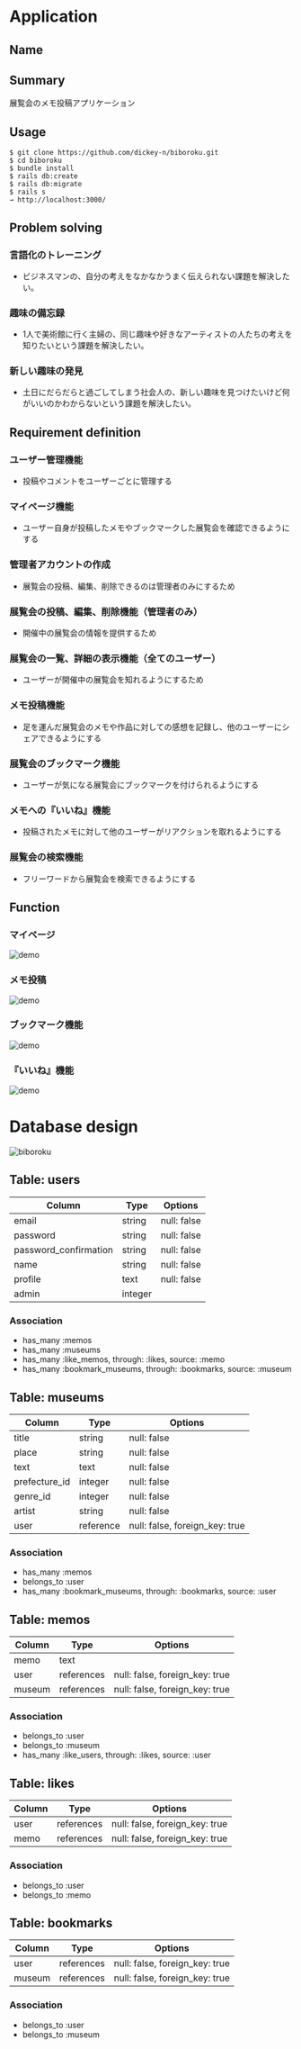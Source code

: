 # Application


## Name

[BiBoRoku]:(https://biboroku.herokuapp.com/)


## Summary

展覧会のメモ投稿アプリケーション


## Usage

```
$ git clone https://github.com/dickey-n/biboroku.git
$ cd biboroku
$ bundle install
$ rails db:create
$ rails db:migrate
$ rails s
→ http://localhost:3000/
```


## Problem solving

### **言語化のトレーニング**
- ビジネスマンの、自分の考えをなかなかうまく伝えられない課題を解決したい。
### **趣味の備忘録**
- 1人で美術館に行く主婦の、同じ趣味や好きなアーティストの人たちの考えを知りたいという課題を解決したい。
### **新しい趣味の発見**
- 土日にだらだらと過ごしてしまう社会人の、新しい趣味を見つけたいけど何がいいのかわからないという課題を解決したい。

## Requirement definition

### ユーザー管理機能
- 投稿やコメントをユーザーごとに管理する

### マイページ機能
- ユーザー自身が投稿したメモやブックマークした展覧会を確認できるようにする

### 管理者アカウントの作成
- 展覧会の投稿、編集、削除できるのは管理者のみにするため

### 展覧会の投稿、編集、削除機能（管理者のみ）
- 開催中の展覧会の情報を提供するため

### 展覧会の一覧、詳細の表示機能（全てのユーザー）
- ユーザーが開催中の展覧会を知れるようにするため

### メモ投稿機能
- 足を運んだ展覧会のメモや作品に対しての感想を記録し、他のユーザーにシェアできるようにする

### 展覧会のブックマーク機能
- ユーザーが気になる展覧会にブックマークを付けられるようにする

### メモへの『いいね』機能
- 投稿されたメモに対して他のユーザーがリアクションを取れるようにする

### 展覧会の検索機能
- フリーワードから展覧会を検索できるようにする


## Function

### マイページ
![demo](https://i.gyazo.com/71cc7219e86031e333b8e95f5fe5fa04.gif)

### メモ投稿
![demo](https://i.gyazo.com/24d7d2e17e71777933d79c1b8cb834f3.gif)

### ブックマーク機能
![demo](https://i.gyazo.com/19a43ca6c241036babb347fd1cd3d167.gif)

### 『いいね』機能
![demo](https://i.gyazo.com/3da661976d10813232a7d15705a4c58b.gif)


# Database design

![biboroku](https://user-images.githubusercontent.com/69228855/98641302-e331d280-236e-11eb-894d-2719ee6ba06d.png)


## Table: users 

| Column                | Type    | Options     |
| --------------------- | ------- | ----------- |
| email                 | string  | null: false |
| password              | string  | null: false |
| password_confirmation | string  | null: false |
| name                  | string  | null: false |
| profile               | text    | null: false |
| admin                 | integer |             |

### Association

- has_many :memos
- has_many :museums
- has_many :like_memos, through: :likes, source: :memo
- has_many :bookmark_museums, through: :bookmarks, source: :museum

## Table: museums

| Column        | Type      | Options                        |
| ----------    | --------- | ------------------------------ |
| title         | string    | null: false                    |
| place         | string    | null: false                    |
| text          | text      | null: false                    |
| prefecture_id | integer   | null: false                    |
| genre_id      | integer   | null: false                    |
| artist        | string    | null: false                    |
| user          | reference | null: false, foreign_key: true |

### Association

- has_many   :memos
- belongs_to :user
- has_many :bookmark_museums, through: :bookmarks, source: :user

## Table: memos

| Column    | Type       | Options                        |
| --------- | ---------- | ------------------------------ |
| memo      | text       |                                |
| user      | references | null: false, foreign_key: true |
| museum    | references | null: false, foreign_key: true |

### Association

- belongs_to :user
- belongs_to :museum
- has_many :like_users, through: :likes, source: :user

## Table: likes

| Column    | Type       | Options                        |
| --------- | ---------- | ------------------------------ |
| user      | references | null: false, foreign_key: true |
| memo      | references | null: false, foreign_key: true |

### Association

- belongs_to :user
- belongs_to :memo

## Table: bookmarks

| Column    | Type       | Options                        |
| --------- | ---------- | ------------------------------ |
| user      | references | null: false, foreign_key: true |
| museum    | references | null: false, foreign_key: true |

### Association

- belongs_to :user
- belongs_to :museum